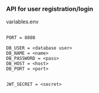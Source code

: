 ### API for user registration/login 


variables.env
```

PORT = 8080

DB_USER = <database user>
DB_NAME = <name>
DB_PASSWORD = <pass>
DB_HOST = <host>
DB_PORT = <port>


JWT_SECRET = <secret>


```